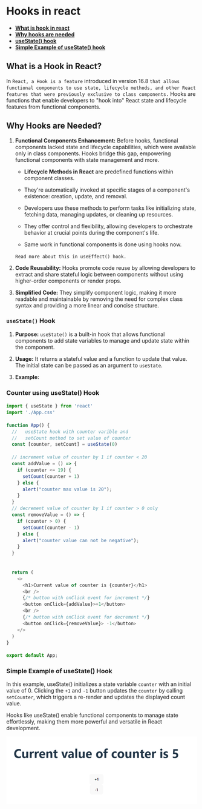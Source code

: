 # Hooks in react

- **[What is hook in react](#what-is-a-hook-in-react)**
- **[Why hooks are needed](#why-hooks-are-needed)**
- **[useState() hook](#usestate-hook)**
- **[Simple Example of useState() hook](#Simple-Example-of-useState-hook)**


## What is a Hook in React?

In ```React, a Hook is a feature``` introduced in version 16.8 ```that allows functional components to use state, lifecycle methods, and other React features that were previously exclusive to class components.``` Hooks are functions that enable developers to "hook into" React state and lifecycle features from functional components.

## Why Hooks are Needed?

1. **Functional Components Enhancement:** Before hooks, functional components lacked state and lifecycle capabilities, which were available only in class components. Hooks bridge this gap, empowering functional components with state management and more.


      - **Lifecycle Methods in React** are predefined functions within component classes.
      
      - They're automatically invoked at specific stages of a component's existence: creation, update, and removal.
      
      - Developers use these methods to perform tasks like initializing state, fetching data, managing updates, or cleaning up resources.

      - They offer control and flexibility, allowing developers to orchestrate behavior at crucial points during the component's life.

      - Same work in functional components is done using hooks now.

    `Read more about this in useEffect() hook.`

2. **Code Reusability:** Hooks promote code reuse by allowing developers to extract and share stateful logic between components without using higher-order components or render props.

3. **Simplified Code:** They simplify component logic, making it more readable and maintainable by removing the need for complex class syntax and providing a more linear and concise structure.

### `useState()` Hook

1. **Purpose:** `useState()` is a built-in hook that allows functional components to add state variables to manage and update state within the component.

2. **Usage:** It returns a stateful value and a function to update that value. The initial state can be passed as an argument to `useState`.

3. **Example:**

### Counter using useState() Hook
```javascript
import { useState } from 'react'
import './App.css'

function App() {
  //   useState hook with counter varible and 
  //   setCount method to set value of counter
  const [counter, setCount] = useState(0)

  // increment value of counter by 1 if counter < 20 
  const addValue = () => {
    if (counter <= 19) {
      setCount(counter + 1)
    } else {
      alert("counter max value is 20");
    }
  }
  // decrement value of counter by 1 if counter > 0 only
  const removeValue = () => {
    if (counter > 0) {
      setCount(counter - 1)
    } else {
      alert("counter value can not be negative");
    }
  }


  return (
    <>
      <h1>Current value of counter is {counter}</h1>
      <br />
      {/* button with onClick event for increment */}   
      <button onClick={addValue}>+1</button>
      <br />
      {/* button with onClick event for decrement */}   
      <button onClick={removeValue}> -1</button>
    </>
  )
}

export default App;

```

### Simple Example of useState() Hook
In this example, useState() initializes a state variable `counter` with an initial value of 0. Clicking the `+1` and `-1` button updates the `counter` by calling `setCounter`, which triggers a re-render and updates the displayed count value.

Hooks like useState() enable functional components to manage state effortlessly, making them more powerful and versatile in React development.

![counter](../assets/counter.png)